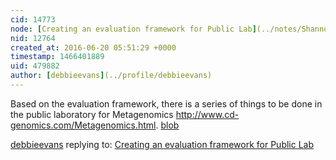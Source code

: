 ```yaml
---
cid: 14773
node: [Creating an evaluation framework for Public Lab](../notes/Shannon/03-01-2016/creating-an-evaluation-framework-for-public-lab)
nid: 12764
created_at: 2016-06-20 05:51:29 +0000
timestamp: 1466401889
uid: 479882
author: [debbieevans](../profile/debbieevans)
---
```


Based on the evaluation framework, there is a series of things to be done in the public laboratory for Metagenomics http://www.cd-genomics.com/Metagenomics.html.
<a href="//i.publiclab.org/system/images/photos/000/016/684/original/blob"><i class="fa fa-file"></i> blob</a>



[debbieevans](../profile/debbieevans) replying to: [Creating an evaluation framework for Public Lab](../notes/Shannon/03-01-2016/creating-an-evaluation-framework-for-public-lab)

